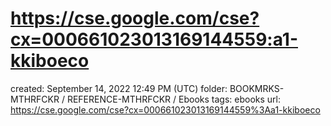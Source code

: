 # https://cse.google.com/cse?cx=000661023013169144559:a1-kkiboeco

created: September 14, 2022 12:49 PM (UTC)
folder: BOOKMRKS-MTHRFCKR / REFERENCE-MTHRFCKR / Ebooks
tags: ebooks
url: https://cse.google.com/cse?cx=000661023013169144559%3Aa1-kkiboeco